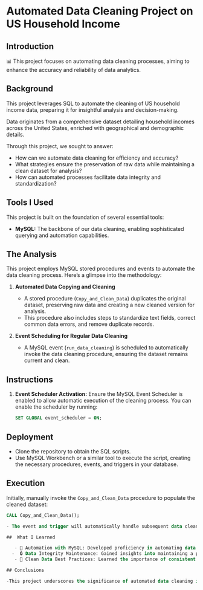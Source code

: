 # Automated Data Cleaning Project on US Household Income

## Introduction

📊  This project focuses on automating data cleaning processes, aiming to enhance the accuracy and reliability of data analytics.

## Background

This project leverages SQL to automate the cleaning of US household income data, preparing it for insightful analysis and decision-making.

Data originates from a comprehensive dataset detailing household incomes across the United States, enriched with geographical and demographic details.

Through this project, we sought to answer:
- How can we automate data cleaning for efficiency and accuracy?
- What strategies ensure the preservation of raw data while maintaining a clean dataset for analysis?
- How can automated processes facilitate data integrity and standardization?

## Tools I Used

This project is built on the foundation of several essential tools:

- **MySQL:** The backbone of our data cleaning, enabling sophisticated querying and automation capabilities.

## The Analysis

This project employs MySQL stored procedures and events to automate the data cleaning process. Here’s a glimpse into the methodology:

1. **Automated Data Copying and Cleaning**
   - A stored procedure (`Copy_and_Clean_Data`) duplicates the original dataset, preserving raw data and creating a new cleaned version for analysis.
   - This procedure also includes steps to standardize text fields, correct common data errors, and remove duplicate records.

2. **Event Scheduling for Regular Data Cleaning**
   - A MySQL event (`run_data_cleaning`) is scheduled to automatically invoke the data cleaning procedure, ensuring the dataset remains current and clean.

## Instructions

1. **Event Scheduler Activation:**
   Ensure the MySQL Event Scheduler is enabled to allow automatic execution of the cleaning process. You can enable the scheduler by running:
   ```sql
   SET GLOBAL event_scheduler = ON;
   
## Deployment

- Clone the repository to obtain the SQL scripts.
- Use MySQL Workbench or a similar tool to execute the script, creating the necessary procedures, events, and triggers in your database.

## Execution

Initially, manually invoke the `Copy_and_Clean_Data` procedure to populate the cleaned dataset:

```sql
CALL Copy_and_Clean_Data();

- The event and trigger will automatically handle subsequent data cleaning.

##  What I Learned

   - 🔄 Automation with MySQL: Developed proficiency in automating data cleaning tasks using stored procedures, triggers, and events.
  -  🔒 Data Integrity Maintenance: Gained insights into maintaining a pristine dataset while preserving the original data for auditability.
   - 🧹 Clean Data Best Practices: Learned the importance of consistent data cleaning practices for reliable analysis and decision-making.

## Conclusions

-This project underscores the significance of automated data cleaning in enhancing data quality and reliability. By leveraging MySQL's advanced features, we've established a robust framework for maintaining clean and accurate datasets, facilitating more informed economic analyses and decisions.
